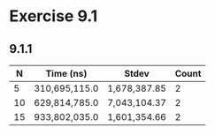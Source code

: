 # Exercise 9.1

## 9.1.1

| N  | Time (ns)      | Stdev       | Count |
|----|----------------|-------------|-------|
| 5  | 310,695,115.0  | 1,678,387.85| 2     |
| 10 | 629,814,785.0  | 7,043,104.37| 2     |
| 15 | 933,802,035.0  | 1,601,354.66| 2     |
